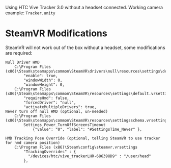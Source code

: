 Using HTC Vive Tracker 3.0 without a headset connected.
Working camera example: `Tracker.unity`

# SteamVR Modifications
SteamVR will not work out of the box without a headset, some modifications are required:
```
Null Driver HMD
    C:\Program Files (x86)\Steam\steamapps\common\SteamVR\drivers\null\resources\settings\default.vrsettings
        "enable": true,
        "windowWidth": 0,
        "windowHeight": 0,
    C:\Program Files (x86)\Steam\steamapps\common\SteamVR\resources\settings\default.vrsettings
        "requireHmd": false,
        "forcedDriver": "null",
        "activateMultipleDrivers": true,
Never turn off null HMD (optional, un-needed)
    C:\Program Files (x86)\Steam\steamapps\common\SteamVR\resources\settingsschema.vrsettings
        Settings_Power_TurnOffScreensTimeout
            {"value": "0", "label": "#SettingsTime_Never" },

HMD Tracking Pose Override (optional, telling SteamVR to use tracker for hmd camera position)
    C:\Program Files (x86)\Steam\config\steamvr.vrsettings
        "TrackingOverrides" : {
          "/devices/htc/vive_trackerLHR-686398D9" : "/user/head"
        },
```
